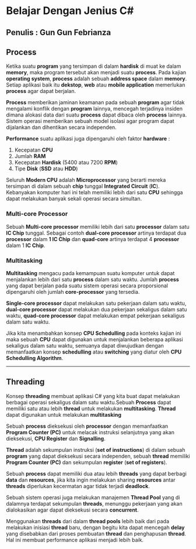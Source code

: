 # Belajar Dengan Jenius C#

## Penulis : Gun Gun Febrianza

## Process

Ketika suatu **program** yang tersimpan di dalam **hardisk** di muat ke dalam **memory**, maka program tersebut akan menjadi suatu **process**. Pada kajian **operating system**, **process** adalah sebuah **address space** dalam **memory**. Setiap aplikasi baik itu **dekstop**, **web** atau **mobile application** memerlukan **process** agar dapat berjalan.

**Process** memberikan jaminan keamanan pada sebuah **program** agar tidak mengalami konflik dengan **program** lainnya, mencegah terjadinya insiden dimana alokasi data dari suatu **process** dapat dibaca oleh **process** lainnya. Sistem operasi memberikan sebuah model isolasi agar program dapat dijalankan dan dihentikan secara independen.

**Performance** suatu aplikasi juga dipengaruhi oleh faktor **hardware** :

1. Kecepatan **CPU**
2. Jumlah **RAM**
3. Kecepatan **Hardisk** (5400 atau 7200 **RPM**)
4. Tipe **Disk** (**SSD** atau **HDD**)

Seluruh **Modern CPU** adalah **Microprocessor** yang berarti mereka tersimpan di dalam sebuah **chip** tunggal **Integrated Circuit** (**IC**).  Kebanyakan komputer hari ini telah memiliki lebih dari satu **CPU** sehingga dapat melakukan banyak sekali operasi secara simultan. 

### **Multi-core Processor**

Sebuah **Multi-core processor** memiliki lebih dari satu **processor** dalam satu **IC Chip** tunggal.  Sebagai contoh **dual-core processor** artinya terdapat dua **processor** dalam **1 IC Chip** dan **quad-core** artinya terdapat 4 **processor** dalam 1 **IC Chip**.

### Multitasking

**Multitasking** mengacu pada kemampuan suatu komputer untuk dapat menjalankan lebih dari satu **process** dalam satu waktu. Jumlah **process** yang dapat berjalan pada suatu sistem operasi secara proporsional dipengaruhi oleh jumlah **core-processor** yang tersedia.

**Single-core processor** dapat melakukan satu pekerjaan dalam satu waktu, **dual-core processor** dapat melakukan dua pekerjaan sekaligus dalam satu waktu, **quad-core processor** dapat melakukan empat pekerjaan sekaligus dalam satu waktu. 

Jika kita menambahkan konsep **CPU Schedulling** pada konteks kajian ini maka sebuah **CPU** dapat digunakan untuk menjalankan beberapa aplikasi sekaligus dalam satu waktu, semuanya dapat diwujudkan dengan memanfaatkan konsep **schedulling** atau **switching** yang diatur oleh **CPU Schedulling Algorithm**.



---------------------

## Threading

Konsep **threading**  membuat aplikasi C# yang kita buat dapat melakukan berbagai operasi sekaligus dalam satu waktu.Sebuah **Process** dapat memiliki satu atau lebih **thread** untuk melakukan **multitasking**. **Thread** dapat digunakan untuk melakukan **multitasking**

Sebuah **process** dieksekusi oleh **processor** dengan memanfaatkan **Program Counter (PC)** untuk melacak instruksi selanjutnya yang akan dieksekusi, **CPU Register** dan **Signalling**.

**Thread** adalah sekumpulan instruksi (**set of instructions**) di dalam sebuah **program** yang dapat dieksekusi secara independen, sebuah **thread** memiliki **Program Counter (PC)** dan sekumpulan **register** (**set of registers**). 

Sebuah **process** dapat memiliki dua atau lebih **threads** yang dapat berbagi **data** dan **resources**, jika kita ingin melakukan sharing **resources** antar **threads** diperlukan kecermatan agar tidak terjadi **deadlock**.

Sebuah sistem operasi juga melakukan manajemen **Thread Pool** yang di dalamnya terdapat sekumpulan **threads**, menunggu pekerjaan yang akan dialokasikan agar dapat dieksekusi secara **concurrent**. 

Menggunakan **threads** dari dalam **thread pools** lebih baik dari pada melakukan inisiasi **thread** baru, dengan begitu kita dapat mencegah **delay** yang disebabkan dari proses pembuatan **thread** dan penghapusan **thread**. Hal ini membuat performance aplikasi menjadi lebih baik.
